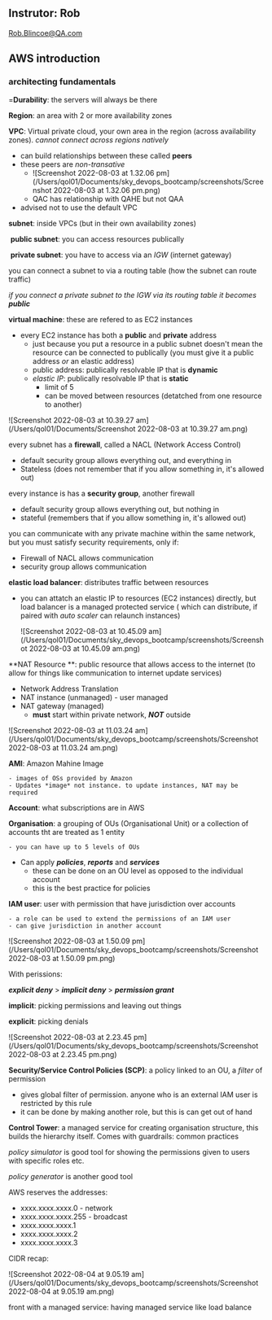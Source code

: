 ## Instrutor: Rob

Rob.Blincoe@QA.com

## AWS introduction

### architecting fundamentals

=**Durability**: the servers will always be there

**Region**: an area with 2 or more availability zones

**VPC**: Virtual private cloud, your own area in the region (across availability zones). _cannot connect across regions natively_

- can build relationships between these called **peers**
- these peers are _non-transative_
  - ![Screenshot 2022-08-03 at 1.32.06 pm](/Users/qol01/Documents/sky_devops_bootcamp/screenshots/Screenshot 2022-08-03 at 1.32.06 pm.png)
  - QAC has relationship with QAHE but not QAA
- advised not to use the default VPC

**subnet**: inside VPCs (but in their own availability zones)

​	**public subnet**: you can access resources publically

​	**private subnet**: you have to access via an *IGW* (internet gateway)

you can connect a subnet to via a routing table (how the subnet can route traffic)

_if you connect a private subnet to the IGW via its routing table it becomes **public**_

**virtual machine**: these are refered to as EC2 instances

 - every EC2 instance has both a **public** and **private** address
   - just because you put a resource in a public subnet doesn't mean the resource can be connected to publically (you must give it a public address _or_ an elastic address)
   - public address: publically resolvable IP that is **dynamic**
   - _elastic IP_: publically resolvable IP that is **static**
     - limit of 5
     - can be moved between resources (detatched from one resource to another)

![Screenshot 2022-08-03 at 10.39.27 am](/Users/qol01/Documents/Screenshot 2022-08-03 at 10.39.27 am.png)

every subnet has a **firewall**, called a NACL (Network Access Control)

- default security group allows everything out, and everything in
- Stateless (does not remember that if you allow something in, it's allowed out)

every instance is has a **security group**, another firewall

- default security group allows everything out, but nothing in
- stateful (remembers that if you allow something in, it's allowed out)

you can communicate with any private machine within the same network, but you must satisfy security requirements, only if:

- Firewall of NACL allows communication 
- security group allows communication 

**elastic load balancer**: distributes traffic between resources

 - you can attatch an elastic IP to resources (EC2 instances) directly, but load balancer is a managed protected service ( which can distribute, if paired with *auto scaler* can relaunch instances)

   ![Screenshot 2022-08-03 at 10.45.09 am](/Users/qol01/Documents/sky_devops_bootcamp/screenshots/Screenshot 2022-08-03 at 10.45.09 am.png)

**NAT Resource **: public resource that allows access to the internet (to allow for things like communication to internet update services)

- Network Address Translation
- NAT instance (unmanaged) - user managed
- NAT gateway (managed) 
  - **must** start within private network, ***NOT*** outside

![Screenshot 2022-08-03 at 11.03.24 am](/Users/qol01/Documents/sky_devops_bootcamp/screenshots/Screenshot 2022-08-03 at 11.03.24 am.png)

**AMI**: Amazon Mahine Image

	- images of OSs provided by Amazon
	- Updates *image* not instance. to update instances, NAT may be required

**Account**: what subscriptions are in AWS

**Organisation**: a grouping of OUs (Organisational Unit) or a collection of accounts tht are treated as 1 entity 

	- you can have up to 5 levels of OUs
 - Can apply ***policies***, ***reports*** and ***services***
   - these can be done on an OU level as opposed to the individual account
   - this is the best practice for policies

**IAM user**: user with permission that have jurisdiction over accounts

	- a role can be used to extend the permissions of an IAM user
	- can give jurisdiction in another account

![Screenshot 2022-08-03 at 1.50.09 pm](/Users/qol01/Documents/sky_devops_bootcamp/screenshots/Screenshot 2022-08-03 at 1.50.09 pm.png)

With perissions:

***explicit deny*** > ***implicit deny*** > ***permission grant***

**implicit**: picking permissions and leaving out things

**explicit**: picking denials

![Screenshot 2022-08-03 at 2.23.45 pm](/Users/qol01/Documents/sky_devops_bootcamp/screenshots/Screenshot 2022-08-03 at 2.23.45 pm.png)

**Security/Service Control Policies (SCP)**: a policy linked to an OU, a _filter_ of permission

- gives global filter of permission. anyone who is an external IAM user is restricted by this rule
- it can be done by making another role, but this is can get out of hand

**Control Tower**: a managed service for creating organisation structure, this builds the hierarchy itself. Comes with guardrails: common practices 

_policy simulator_ is good tool for showing the permissions given to users with specific roles etc.

_policy generator_ is another good tool

AWS reserves the addresses:

- xxxx.xxxx.xxxx.0 - network
- xxxx.xxxx.xxxx.255 - broadcast
- xxxx.xxxx.xxxx.1
- xxxx.xxxx.xxxx.2
- xxxx.xxxx.xxxx.3

CIDR recap:

![Screenshot 2022-08-04 at 9.05.19 am](/Users/qol01/Documents/sky_devops_bootcamp/screenshots/Screenshot 2022-08-04 at 9.05.19 am.png)

front with a managed service: having managed service like load balance